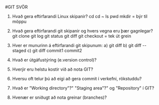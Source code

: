 #GIT SVÖR
1. Hvað gera eftirfarandi Linux skipanir?
	cd 
	cd ~
	ls
	pwd
	mkdir = býr til möppu

2. Hvað gera eftirfarandi git skipanir og hvers vegna eru þær gagnlegar?
	git clone
	git log
	git status
	git diff
	git checkout = tek út grein

3. Hver er munurinn á eftirfarandi git skipunum:
	a) git diff 
	b) git diff --staged 
	c) git diff commit1 commit2

4. 	Hvað er útgáfustýring (e.version control)? 

5.	Hverjir eru helstu kostir við að nota GIT?

6.	Hversu oft telur þú að eigi að gera commit í verkefni, rökstuddu?

7.	Hvað er "Working directory"?" "Staging area"?" og "Repository" í GIT?

8.	Hvenær er sniðugt að nota greinar (branches)? 